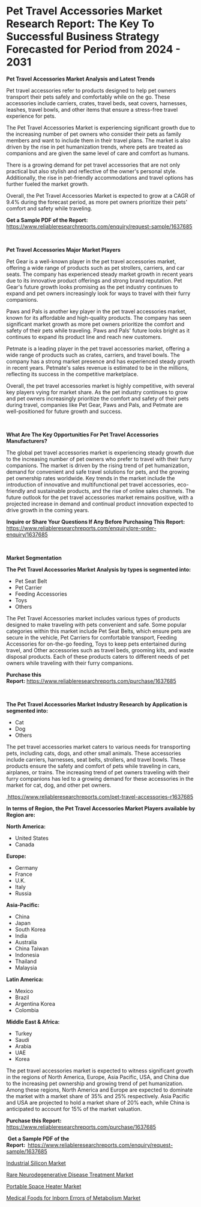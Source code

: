 <p><h1>Pet Travel Accessories Market Research Report: The Key To Successful Business Strategy Forecasted for Period from 2024 - 2031</h1></p><p><strong>Pet Travel Accessories Market Analysis and Latest Trends</strong></p>
<p><p>Pet travel accessories refer to products designed to help pet owners transport their pets safely and comfortably while on the go. These accessories include carriers, crates, travel beds, seat covers, harnesses, leashes, travel bowls, and other items that ensure a stress-free travel experience for pets.</p><p>The Pet Travel Accessories Market is experiencing significant growth due to the increasing number of pet owners who consider their pets as family members and want to include them in their travel plans. The market is also driven by the rise in pet humanization trends, where pets are treated as companions and are given the same level of care and comfort as humans.</p><p>There is a growing demand for pet travel accessories that are not only practical but also stylish and reflective of the owner's personal style. Additionally, the rise in pet-friendly accommodations and travel options has further fueled the market growth.</p><p>Overall, the Pet Travel Accessories Market is expected to grow at a CAGR of 9.4% during the forecast period, as more pet owners prioritize their pets' comfort and safety while traveling.</p></p>
<p><strong>Get a Sample PDF of the Report:&nbsp;</strong> <a href="https://www.reliableresearchreports.com/enquiry/request-sample/1637685">https://www.reliableresearchreports.com/enquiry/request-sample/1637685</a></p>
<p>&nbsp;</p>
<p><strong>Pet Travel Accessories Major Market Players</strong></p>
<p><p>Pet Gear is a well-known player in the pet travel accessories market, offering a wide range of products such as pet strollers, carriers, and car seats. The company has experienced steady market growth in recent years due to its innovative product offerings and strong brand reputation. Pet Gear's future growth looks promising as the pet industry continues to expand and pet owners increasingly look for ways to travel with their furry companions.</p><p>Paws and Pals is another key player in the pet travel accessories market, known for its affordable and high-quality products. The company has seen significant market growth as more pet owners prioritize the comfort and safety of their pets while traveling. Paws and Pals' future looks bright as it continues to expand its product line and reach new customers.</p><p>Petmate is a leading player in the pet travel accessories market, offering a wide range of products such as crates, carriers, and travel bowls. The company has a strong market presence and has experienced steady growth in recent years. Petmate's sales revenue is estimated to be in the millions, reflecting its success in the competitive marketplace.</p><p>Overall, the pet travel accessories market is highly competitive, with several key players vying for market share. As the pet industry continues to grow and pet owners increasingly prioritize the comfort and safety of their pets during travel, companies like Pet Gear, Paws and Pals, and Petmate are well-positioned for future growth and success.</p></p>
<p>&nbsp;</p>
<p><strong>What Are The Key Opportunities For Pet Travel Accessories Manufacturers?</strong></p>
<p><p>The global pet travel accessories market is experiencing steady growth due to the increasing number of pet owners who prefer to travel with their furry companions. The market is driven by the rising trend of pet humanization, demand for convenient and safe travel solutions for pets, and the growing pet ownership rates worldwide. Key trends in the market include the introduction of innovative and multifunctional pet travel accessories, eco-friendly and sustainable products, and the rise of online sales channels. The future outlook for the pet travel accessories market remains positive, with a projected increase in demand and continual product innovation expected to drive growth in the coming years.</p></p>
<p><strong>Inquire or Share Your Questions If Any Before Purchasing This Report:</strong> <a href="https://www.reliableresearchreports.com/enquiry/pre-order-enquiry/1637685">https://www.reliableresearchreports.com/enquiry/pre-order-enquiry/1637685</a></p>
<p>&nbsp;</p>
<p><strong>Market Segmentation</strong></p>
<p><strong>The Pet Travel Accessories Market Analysis by types is segmented into:</strong></p>
<p><ul><li>Pet Seat Belt</li><li>Pet Carrier</li><li>Feeding Accessories</li><li>Toys</li><li>Others</li></ul></p>
<p><p>The Pet Travel Accessories market includes various types of products designed to make traveling with pets convenient and safe. Some popular categories within this market include Pet Seat Belts, which ensure pets are secure in the vehicle, Pet Carriers for comfortable transport, Feeding Accessories for on-the-go feeding, Toys to keep pets entertained during travel, and Other accessories such as travel beds, grooming kits, and waste disposal products. Each of these products caters to different needs of pet owners while traveling with their furry companions.</p></p>
<p><strong>Purchase this Report:&nbsp;</strong><a href="https://www.reliableresearchreports.com/purchase/1637685">https://www.reliableresearchreports.com/purchase/1637685</a></p>
<p>&nbsp;</p>
<p><strong>The Pet Travel Accessories Market Industry Research by Application is segmented into:</strong></p>
<p><ul><li>Cat</li><li>Dog</li><li>Others</li></ul></p>
<p><p>The pet travel accessories market caters to various needs for transporting pets, including cats, dogs, and other small animals. These accessories include carriers, harnesses, seat belts, strollers, and travel bowls. These products ensure the safety and comfort of pets while traveling in cars, airplanes, or trains. The increasing trend of pet owners traveling with their furry companions has led to a growing demand for these accessories in the market for cat, dog, and other pet owners.</p></p>
<p><a href="https://www.reliableresearchreports.com/pet-travel-accessories-r1637685">&nbsp;https://www.reliableresearchreports.com/pet-travel-accessories-r1637685</a></p>
<p><strong>In terms of Region, the Pet Travel Accessories Market Players available by Region are:</strong></p>
<p>
    <p> <strong> North America: </strong>
        <ul>
            <li>United States</li>
            <li>Canada</li>
        </ul>
        </p> 
    <p> <strong> Europe: </strong>
        <ul>
            <li>Germany</li>
            <li>France</li>
            <li>U.K.</li>
            <li>Italy</li>
            <li>Russia</li>
        </ul>
        </p> 
    <p> <strong> Asia-Pacific: </strong>
        <ul>
            <li>China</li>
            <li>Japan</li>
            <li>South Korea</li>
            <li>India</li>
            <li>Australia</li>
            <li>China Taiwan</li>
            <li>Indonesia</li>
            <li>Thailand</li>
            <li>Malaysia</li>
        </ul>
        </p> 
    <p> <strong> Latin America: </strong>
        <ul>
            <li>Mexico</li>
            <li>Brazil</li>
            <li>Argentina Korea</li>
            <li>Colombia</li>
        </ul>
        </p> 
    <p> <strong> Middle East & Africa: </strong>
        <ul>
            <li>Turkey</li>
            <li>Saudi</li>
            <li>Arabia</li>
            <li>UAE</li>
            <li>Korea</li>
        </ul>
    </p>
    </p>
<p><p>The pet travel accessories market is expected to witness significant growth in the regions of North America, Europe, Asia Pacific, USA, and China due to the increasing pet ownership and growing trend of pet humanization. Among these regions, North America and Europe are expected to dominate the market with a market share of 35% and 25% respectively. Asia Pacific and USA are projected to hold a market share of 20% each, while China is anticipated to account for 15% of the market valuation.</p></p>
<p><strong>Purchase this Report: </strong><a href="https://www.reliableresearchreports.com/purchase/1637685">https://www.reliableresearchreports.com/purchase/1637685</a></p>
<p>&nbsp;<strong>Get a Sample PDF of the Report:&nbsp;&nbsp;</strong><a href="https://www.reliableresearchreports.com/enquiry/request-sample/1637685">https://www.reliableresearchreports.com/enquiry/request-sample/1637685</a></p>
<p><strong></strong></p>
<p><p><a href="https://github.com/AndreanneHane2023/Market-Research-Report-List-1/blob/main/industrial-silicon-market.md">Industrial Silicon Market</a></p><p><a href="https://www.linkedin.com/pulse/rare-neurodegenerative-disease-treatment-market-insights-cagr-0l9vc">Rare Neurodegenerative Disease Treatment Market</a></p><p><a href="https://github.com/HugoFirst21/Market-Research-Report-List-1/blob/main/portable-space-heater-market.md">Portable Space Heater Market</a></p><p><a href="https://www.linkedin.com/pulse/medical-foods-inborn-errors-metabolism-market-furnishes-ythlf">Medical Foods for Inborn Errors of Metabolism Market</a></p></p>